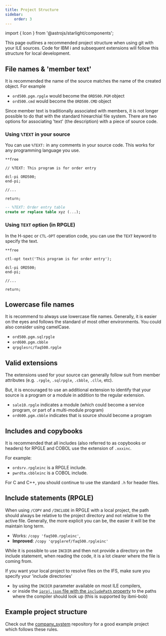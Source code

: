 ```yaml
---
title: Project Structure
sidebar:
    order: 3
---
```


import { Icon } from '@astrojs/starlight/components';

This page outlines a recommended project structure when using git with your ILE sources. Code for IBM i and subsequent extensions will follow this structure for local development.

## File names & 'member text'

It is recommended the name of the source matches the name of the created object. For example 

* `ord500.pgm.rpgle` would become the `ORD500.PGM` object
* `ord500.cmd` would become the `ORD500.CMD` object

Since member text is traditionally associated with members, it is not longer possible to do that with the standard hirearchial file system. There are two options for associating 'text' (the description) with a piece of source code.

### Using `%TEXT` in your source

You can use `%TEXT:` in any comments in your source code. This works for any programming language you use.

```RPGLE
**free

// %TEXT: This program is for order entry

dcl-pi ORD500;
end-pi;

//...

return;
```

```sql
-- %TEXT: Order entry table
create or replace table xyz (...);
```

### Using `TEXT` option (in RPGLE)

In the H-spec or `CTL-OPT` operation code, you can use the `TEXT` keyword to specify the text.

```RPGLE
**free

ctl-opt text('This program is for order entry');

dcl-pi ORD500;
end-pi;

//...

return;
```

## Lowercase file names

It is recommend to always use lowercase file names. Generally, it is easier on the eyes and follows the standard of most other environments. You could also consider using camelCase.

* `ord500.pgm.sqlrpgle`
* `ord600.pgm.cbble`
* `qrpglesrc/faq500.rpgle`

## Valid extensions

The extensions used for your source can generally follow suit from member attributes (e.g. `.rpgle`, `.sqlrpgle`, `.cbble`, `.clle`, etc).

But, it is encouraged to use an additional extension to identify that your source is a program or a module in addition to the regular extension.

* `sale10.rpgle` indicates a module (which could become a service program, or part of a multi-module program)
* `ord600.pgm.cbble` indicates that is source should become a program

## Includes and copybooks

It is recommended that all includes (also referred to as copybooks or headers) for RPGLE and COBOL use the extension of `.xxxinc`.

For example:

* `ordsrv.rpgleinc` is a RPGLE include.
* `pwrdta.cbbleinc` is a COBOL include.

For C and C++, you should continue to use the standard `.h` for header files.

## Include statements (RPGLE)

When using `/COPY` and `/INCLUDE` in RPGLE with a local project, the path should always be relative to the project directory and not relative to the active file. Generally, the more explicit you can be, the easier it will be the maintain long term.

* Works: `/copy 'faq500.rpgleinc'`,
* **Improved**: `/copy 'qrpgleref/faq500.rpgleinc'`

While it is possible to use `INCDIR` and then not provide a directory on the include statement, when reading the code, it is a lot clearer where the file is coming from.

If you want your local project to resolve files on the IFS, make sure you specify your 'include directories' 

* by using the `INCDIR` parameter available on most ILE compilers,
* or inside the [`iproj.json` file with the `includePath` property](https://ibm.github.io/vscode-ibmi-projectexplorer/#/pages/ibm-i-projects/iproj-json?id=includepath)<Icon name="github" class="icon-inline" /> to the paths where the compiler should look up (this is supported by ibmi-bob)

## Example project structure

Check out the [company_system](https://github.com/worksofliam/company_system)<Icon name="github" class="icon-inline" /> repository for a good example project which follows these rules.
